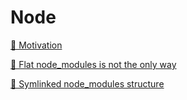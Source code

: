 # Node

[📜 Motivation](https://pnpm.io/motivation)

[📜 Flat node_modules is not the only way](https://pnpm.io/blog/2020/05/27/flat-node-modules-is-not-the-only-way)

[📜 Symlinked node_modules structure](https://pnpm.io/symlinked-node-modules-structure)
